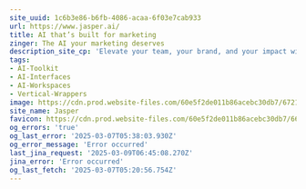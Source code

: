 ```yaml
---
site_uuid: 1c6b3e86-b6fb-4086-acaa-6f03e7cab933
url: https://www.jasper.ai/
title: AI that’s built for marketing
zinger: The AI your marketing deserves
description_site_cp: 'Elevate your team, your brand, and your impact with AI thats built for marketing.'
tags:
- AI-Toolkit
- AI-Interfaces
- AI-Workspaces
- Vertical-Wrappers
image: https://cdn.prod.website-files.com/60e5f2de011b86acebc30db7/6721362b1fb2e6a2ef070051_Opengraph%20Image%20-%20Main.png
site_name: Jasper
favicon: https://cdn.prod.website-files.com/60e5f2de011b86acebc30db7/666f33302a54fab58083c231_Favicon.png
og_errors: 'true'
og_last_error: '2025-03-07T05:38:03.930Z'
og_error_message: 'Error occurred'
last_jina_request: '2025-03-09T06:45:08.270Z'
jina_error: 'Error occurred'
og_last_fetch: '2025-03-07T05:20:56.754Z'
---
```


